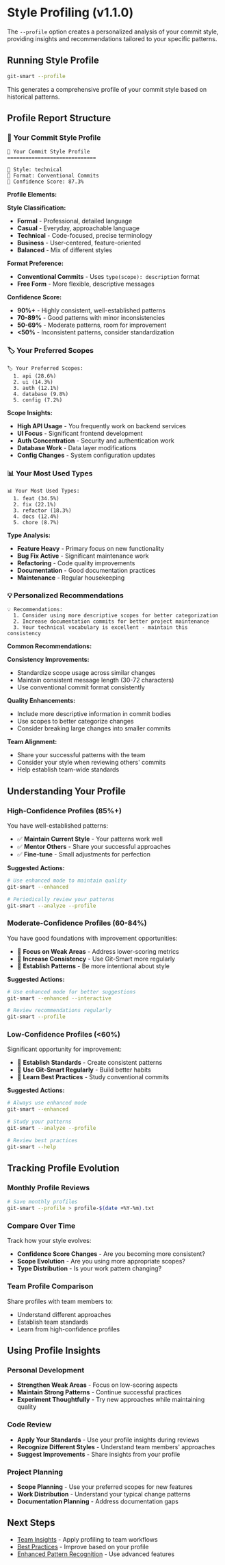 # Style Profiling (v1.1.0)

The `--profile` option creates a personalized analysis of your commit style, providing insights and recommendations tailored to your specific patterns.

## Running Style Profile

```bash
git-smart --profile
```

This generates a comprehensive profile of your commit style based on historical patterns.

## Profile Report Structure

### 👤 Your Commit Style Profile

```
👤 Your Commit Style Profile
=============================

🎨 Style: technical
📝 Format: Conventional Commits
🎯 Confidence Score: 87.3%
```

**Profile Elements:**

**Style Classification:**
- **Formal** - Professional, detailed language
- **Casual** - Everyday, approachable language  
- **Technical** - Code-focused, precise terminology
- **Business** - User-centered, feature-oriented
- **Balanced** - Mix of different styles

**Format Preference:**
- **Conventional Commits** - Uses `type(scope): description` format
- **Free Form** - More flexible, descriptive messages

**Confidence Score:**
- **90%+** - Highly consistent, well-established patterns
- **70-89%** - Good patterns with minor inconsistencies
- **50-69%** - Moderate patterns, room for improvement
- **<50%** - Inconsistent patterns, consider standardization

### 🏷️ Your Preferred Scopes

```
🏷️ Your Preferred Scopes:
  1. api (28.6%)
  2. ui (14.3%) 
  3. auth (12.1%)
  4. database (9.8%)
  5. config (7.2%)
```

**Scope Insights:**
- **High API Usage** - You frequently work on backend services
- **UI Focus** - Significant frontend development
- **Auth Concentration** - Security and authentication work
- **Database Work** - Data layer modifications
- **Config Changes** - System configuration updates

### 📊 Your Most Used Types

```
📊 Your Most Used Types:
  1. feat (34.5%)
  2. fix (22.1%)
  3. refactor (18.3%)
  4. docs (12.4%)
  5. chore (8.7%)
```

**Type Analysis:**
- **Feature Heavy** - Primary focus on new functionality
- **Bug Fix Active** - Significant maintenance work
- **Refactoring** - Code quality improvements
- **Documentation** - Good documentation practices
- **Maintenance** - Regular housekeeping

### 💡 Personalized Recommendations

```
💡 Recommendations:
  1. Consider using more descriptive scopes for better categorization
  2. Increase documentation commits for better project maintenance
  3. Your technical vocabulary is excellent - maintain this consistency
```

**Common Recommendations:**

**Consistency Improvements:**
- Standardize scope usage across similar changes
- Maintain consistent message length (30-72 characters)
- Use conventional commit format consistently

**Quality Enhancements:**
- Include more descriptive information in commit bodies
- Use scopes to better categorize changes
- Consider breaking large changes into smaller commits

**Team Alignment:**
- Share your successful patterns with the team
- Consider your style when reviewing others' commits
- Help establish team-wide standards

## Understanding Your Profile

### High-Confidence Profiles (85%+)

You have well-established patterns:
- ✅ **Maintain Current Style** - Your patterns work well
- ✅ **Mentor Others** - Share your successful approaches
- ✅ **Fine-tune** - Small adjustments for perfection

**Suggested Actions:**
```bash
# Use enhanced mode to maintain quality
git-smart --enhanced

# Periodically review your patterns
git-smart --analyze --profile
```

### Moderate-Confidence Profiles (60-84%)

You have good foundations with improvement opportunities:
- 🎯 **Focus on Weak Areas** - Address lower-scoring metrics
- 🎯 **Increase Consistency** - Use Git-Smart more regularly
- 🎯 **Establish Patterns** - Be more intentional about style

**Suggested Actions:**
```bash
# Use enhanced mode for better suggestions
git-smart --enhanced --interactive

# Review recommendations regularly
git-smart --profile
```

### Low-Confidence Profiles (<60%)

Significant opportunity for improvement:
- 🚀 **Establish Standards** - Create consistent patterns
- 🚀 **Use Git-Smart Regularly** - Build better habits
- 🚀 **Learn Best Practices** - Study conventional commits

**Suggested Actions:**
```bash
# Always use enhanced mode
git-smart --enhanced

# Study your patterns
git-smart --analyze --profile

# Review best practices
git-smart --help
```

## Tracking Profile Evolution

### Monthly Profile Reviews
```bash
# Save monthly profiles
git-smart --profile > profile-$(date +%Y-%m).txt
```

### Compare Over Time
Track how your style evolves:
- **Confidence Score Changes** - Are you becoming more consistent?
- **Scope Evolution** - Are you using more appropriate scopes?
- **Type Distribution** - Is your work pattern changing?

### Team Profile Comparison
Share profiles with team members to:
- Understand different approaches
- Establish team standards
- Learn from high-confidence profiles

## Using Profile Insights

### Personal Development
- **Strengthen Weak Areas** - Focus on low-scoring aspects
- **Maintain Strong Patterns** - Continue successful practices
- **Experiment Thoughtfully** - Try new approaches while maintaining quality

### Code Review
- **Apply Your Standards** - Use your profile insights during reviews
- **Recognize Different Styles** - Understand team members' approaches
- **Suggest Improvements** - Share insights from your profile

### Project Planning
- **Scope Planning** - Use your preferred scopes for new features
- **Work Distribution** - Understand your typical change patterns
- **Documentation Planning** - Address documentation gaps

## Next Steps

- [Team Insights](team-insights.md) - Apply profiling to team workflows
- [Best Practices](../user-guide/best-practices.md) - Improve based on your profile
- [Enhanced Pattern Recognition](pattern-recognition.md) - Use advanced features